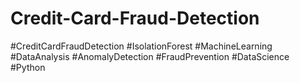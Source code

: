 # Credit-Card-Fraud-Detection
#CreditCardFraudDetection #IsolationForest #MachineLearning #DataAnalysis #AnomalyDetection #FraudPrevention #DataScience #Python 
